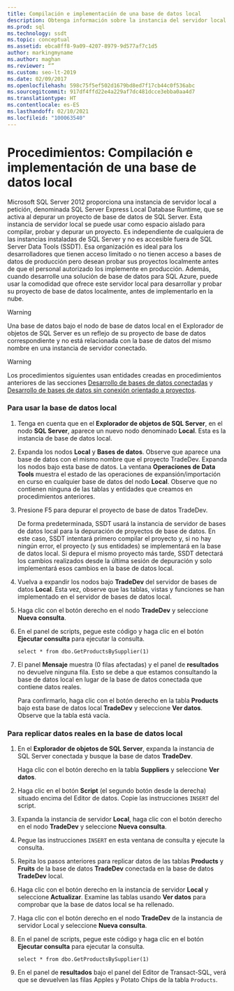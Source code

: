 ```yaml
---
title: Compilación e implementación de una base de datos local
description: Obtenga información sobre la instancia del servidor local que proporciona SQL Server 2012. Vea cómo usar esta instancia para compilar, probar y depurar proyectos de desarrollo.
ms.prod: sql
ms.technology: ssdt
ms.topic: conceptual
ms.assetid: ebca8ff8-9a09-4207-8979-9d577af7c1d5
author: markingmyname
ms.author: maghan
ms.reviewer: “”
ms.custom: seo-lt-2019
ms.date: 02/09/2017
ms.openlocfilehash: 598c75f5ef502d1679bd8ed7f17cb44c0f536abc
ms.sourcegitcommit: 917df4ffd22e4a229af7dc481dcce3ebba0aa4d7
ms.translationtype: HT
ms.contentlocale: es-ES
ms.lasthandoff: 02/10/2021
ms.locfileid: "100063540"
---
```

# <a name="how-to-build-and-deploy-to-a-local-database"></a>Procedimientos: Compilación e implementación de una base de datos local

Microsoft SQL Server 2012 proporciona una instancia de servidor local a petición, denominada SQL Server Express Local Database Runtime, que se activa al depurar un proyecto de base de datos de SQL Server. Esta instancia de servidor local se puede usar como espacio aislado para compilar, probar y depurar un proyecto. Es independiente de cualquiera de las instancias instaladas de SQL Server y no es accesible fuera de SQL Server Data Tools (SSDT). Esa organización es ideal para los desarrolladores que tienen acceso limitado o no tienen acceso a bases de datos de producción pero desean probar sus proyectos localmente antes de que el personal autorizado los implemente en producción. Además, cuando desarrolle una solución de base de datos para SQL Azure, puede usar la comodidad que ofrece este servidor local para desarrollar y probar su proyecto de base de datos localmente, antes de implementarlo en la nube.  
  
> [!WARNING]  
> Una base de datos bajo el nodo de base de datos local en el Explorador de objetos de SQL Server es un reflejo de su proyecto de base de datos correspondiente y no está relacionada con la base de datos del mismo nombre en una instancia de servidor conectado.  
  
> [!WARNING]  
> Los procedimientos siguientes usan entidades creadas en procedimientos anteriores de las secciones [Desarrollo de bases de datos conectadas](../ssdt/connected-database-development.md) y [Desarrollo de bases de datos sin conexión orientado a proyectos](../ssdt/project-oriented-offline-database-development.md).  
  
### <a name="to-use-the-local-database"></a>Para usar la base de datos local  
  
1.  Tenga en cuenta que en el **Explorador de objetos de SQL Server**, en el nodo **SQL Server**, aparece un nuevo nodo denominado **Local**. Esta es la instancia de base de datos local.  
  
2.  Expanda los nodos **Local** y **Bases de datos**. Observe que aparece una base de datos con el mismo nombre que el proyecto TradeDev. Expanda los nodos bajo esta base de datos. La ventana **Operaciones de Data Tools** muestra el estado de las operaciones de expansión/importación en curso en cualquier base de datos del nodo **Local**. Observe que no contienen ninguna de las tablas y entidades que creamos en procedimientos anteriores.  
  
3.  Presione F5 para depurar el proyecto de base de datos TradeDev.  
  
    De forma predeterminada, SSDT usará la instancia de servidor de bases de datos local para la depuración de proyectos de base de datos. En este caso, SSDT intentará primero compilar el proyecto y, si no hay ningún error, el proyecto (y sus entidades) se implementará en la base de datos local. Si depura el mismo proyecto más tarde, SSDT detectará los cambios realizados desde la última sesión de depuración y solo implementará esos cambios en la base de datos local.  
  
4.  Vuelva a expandir los nodos bajo **TradeDev** del servidor de bases de datos **Local**. Esta vez, observe que las tablas, vistas y funciones se han implementado en el servidor de bases de datos local.  
  
5.  Haga clic con el botón derecho en el nodo **TradeDev** y seleccione **Nueva consulta**.  
  
6.  En el panel de scripts, pegue este código y haga clic en el botón **Ejecutar consulta** para ejecutar la consulta.  
  
    ```  
    select * from dbo.GetProductsBySupplier(1)  
    ```  
  
7.  El panel **Mensaje** muestra (0 filas afectadas) y el panel de **resultados** no devuelve ninguna fila. Esto se debe a que estamos consultando la base de datos local en lugar de la base de datos conectada que contiene datos reales.  
  
    Para confirmarlo, haga clic con el botón derecho en la tabla **Products** bajo esta base de datos local **TradeDev** y seleccione **Ver datos**. Observe que la tabla está vacía.  
  
### <a name="to-replicate-real-data-to-the-local-database"></a>Para replicar datos reales en la base de datos local  
  
1.  En el **Explorador de objetos de SQL Server**, expanda la instancia de SQL Server conectada y busque la base de datos **TradeDev**.  
  
    Haga clic con el botón derecho en la tabla **Suppliers** y seleccione **Ver datos**.  
  
2.  Haga clic en el botón **Script** (el segundo botón desde la derecha) situado encima del Editor de datos. Copie las instrucciones `INSERT` del script.  
  
3.  Expanda la instancia de servidor **Local**, haga clic con el botón derecho en el nodo **TradeDev** y seleccione **Nueva consulta**.  
  
4.  Pegue las instrucciones `INSERT` en esta ventana de consulta y ejecute la consulta.  
  
5.  Repita los pasos anteriores para replicar datos de las tablas **Products** y **Fruits** de la base de datos **TradeDev** conectada en la base de datos **TradeDev** local.  
  
6.  Haga clic con el botón derecho en la instancia de servidor **Local** y seleccione **Actualizar**. Examine las tablas usando **Ver datos** para comprobar que la base de datos local se ha rellenado.  
  
7.  Haga clic con el botón derecho en el nodo **TradeDev** de la instancia de servidor Local y seleccione **Nueva consulta**.  
  
8.  En el panel de scripts, pegue este código y haga clic en el botón **Ejecutar consulta** para ejecutar la consulta.  
  
    ```  
    select * from dbo.GetProductsBySupplier(1)  
    ```  
  
9. En el panel de **resultados** bajo el panel del Editor de Transact\-SQL, verá que se devuelven las filas Apples y Potato Chips de la tabla `Products`.  
  
